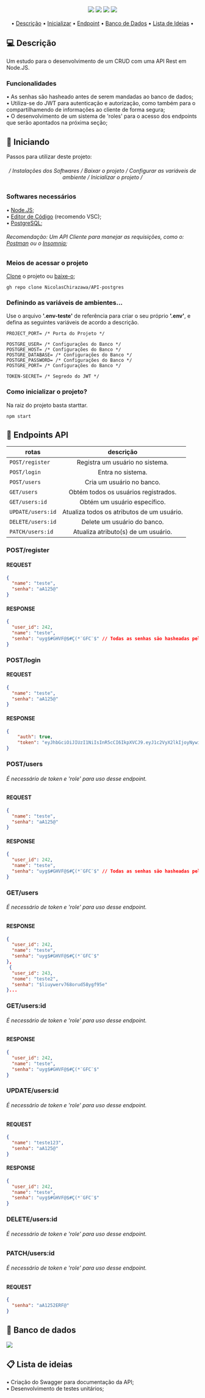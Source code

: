 <div align=center>
  <img src="https://img.shields.io/static/v1?label=%20&labelColor=fffdaf&message=Javascript&color=grey&style=for-the-badge&logo=javascript&logoColor=black"/>
  <img src="https://img.shields.io/static/v1?label=%20&labelColor=d1ffbd&message=Node.JS&color=grey&style=for-the-badge&logo=node.js&logoColor=black"/>
  <img src="https://img.shields.io/static/v1?label=%20&labelColor=white&message=Express.JS&color=grey&style=for-the-badge&logo=express&logoColor=black"/>
  <img src="https://img.shields.io/static/v1?label=%20&labelColor=9fb6fd&message=Postgres&color=grey&style=for-the-badge&logo=postgreSQL&logoColor=black"/>
</div> <br>

<div align="center">
 • <a href=#descricao>Descrição</a> • <a href=#inicializar>Inicializar</a> • <a href=#endpoint>Endpoint</a> • <a href=#bd>Banco de Dados</a> • <a href=#lista_ideais>Lista de Ideias</a> •
</div>

<h2 name="descricao">💻 Descrição</h2>
Um estudo para o desenvolvimento de um CRUD com uma API Rest em Node.JS.

<h3>Funcionalidades</h3>
• As senhas são hasheado antes de serem mandadas ao banco de dados; <br>
• Utiliza-se do JWT para autenticação e autorização, como também para o compartilhamendo de informações ao cliente de forma segura; <br>
• O desenvolvimento de um sistema de 'roles' para o acesso dos endpoints que serão apontados na próxima seção; <br>

<h2 name="inicializar">🚀 Iniciando</h2>
Passos para utilizar deste projeto: <br>

<div align="center"><h6>/ Instalações dos Softwares / Baixar o projeto / Configurar as variáveis de ambiente / Inicializar o projeto /</h6></div>


<h3>Softwares necessários</h3>

• <a href="https://nodejs.org/dist/v22.14.0/node-v22.14.0-x64.msi">Node.JS</a>; <br>
• <a href="https://code.visualstudio.com/Download">Editor de Código</a> (recomendo VSC); <br>
• <a href="https://code.visualstudio.com/Download">PostgreSQL</a>; <br>
<h6>Recomendação: Um API Cliente para manejar as requisições, como o: <a href="https://dl.pstmn.io/download/latest/win64">Postman</a> 
  ou o <a href="https://updates.insomnia.rest/downloads/windows/latest?app=com.insomnia.app">Insomnia</a>; </h6>

<h3>Meios de acessar o projeto</h3>

<a href="https://github.com/NicolasChirazawa/API-postgres.git">Clone</a> o projeto ou <a href="https://github.com/NicolasChirazawa/API-postgres/archive/refs/heads/main.zip">baixe-o</a>; <br>

```
gh repo clone NicolasChirazawa/API-postgres
```

<h3>Definindo as variáveis de ambientes...</h3>

Use o arquivo <b>'.env-teste'</b> de referência para criar o seu próprio <b>'.env'</b>, 
e defina as seguintes variáveis de acordo a descrição.
```
PROJECT_PORT= /* Porta do Projeto */

POSTGRE_USER= /* Configurações do Banco */
POSTGRE_HOST= /* Configurações do Banco */
POSTGRE_DATABASE= /* Configurações do Banco */
POSTGRE_PASSWORD= /* Configurações do Banco */
POSTGRE_PORT= /* Configurações do Banco */

TOKEN-SECRET= /* Segredo do JWT */
```

<h3>Como inicializar o projeto?</h3>

Na raiz do projeto basta starttar.

```
npm start
```
<h2 name="endpoint">📍 Endpoints API</h2>

| rotas            | descrição                                  |
| ---------------- | :---:                                      |
| `POST/register`  | Registra um usuário no sistema.            |
| `POST/login`     | Entra no sistema.                          |
| `POST/users`     | Cria um usuário no banco.                  |
| `GET/users`      | Obtém todos os usuários registrados.       |
| `GET/users:id`   | Obtém um usuário específico.               |
| `UPDATE/users:id`| Atualiza todos os atributos de um usuário. |
| `DELETE/users:id`| Delete um usuário do banco.                |
| `PATCH/users:id`  | Atualiza atributo(s) de um usuário.       |

<h3>POST/register</h3>

<h4>REQUEST</h4>

```JSON
{
  "name": "teste",
  "senha": "aA125@"
}
```

<h4>RESPONSE</h4>

```JSON
{
  "user_id": 242,
  "name": "teste",
  "senha": "uyg$#GHVF@$#Ç(*¨GFC¨$" // Todas as senhas são hasheadas pelo bcrypt
}
```



<h3>POST/login</h3>

<h4>REQUEST</h4>

```JSON
{
  "name": "teste",
  "senha": "aA125@"
}
```

<h4>RESPONSE</h4>

```JSON
{
    "auth": true,
    "token": "eyJhbGciOiJIUzI1NiIsInR5cCI6IkpXVCJ9.eyJ1c2VyX2lkIjoyNywicm9sZXMiOltdLCJpYXQiOjE3NDU1NDcyNTYsImV4cCI6MTc0NTU1MDg1Nn0.lT2UGWq3EJpSUnAIYr-yDMbmRwc2vBUVOhUizMBbD8o"
}
```



<h3>POST/users</h3>
<h6>É necessário de token e 'role' para uso desse endpoint.</h6>

<h4>REQUEST</h4>

```JSON
{
  "name": "teste",
  "senha": "aA125@"
}
```

<h4>RESPONSE</h4>

```JSON
{
  "user_id": 242,
  "name": "teste",
  "senha": "uyg$#GHVF@$#Ç(*¨GFC¨$" // Todas as senhas são hasheadas pelo bcrypt
}
```




<h3>GET/users</h3>
<h6>É necessário de token e 'role' para uso desse endpoint.</h6>

<h4>RESPONSE</h4>

```JSON
{
  "user_id": 242,
  "name": "teste",
  "senha": "uyg$#GHVF@$#Ç(*¨GFC¨$"
},
 {
  "user_id": 243,
  "nome": "teste2",
  "senha": "$liuywerv768orud58ygf95e"
}...
```




<h3>GET/users:id</h3>
<h6>É necessário de token e 'role' para uso desse endpoint.</h6>

<h4>RESPONSE</h4>

```JSON
{
  "user_id": 242,
  "name": "teste",
  "senha": "uyg$#GHVF@$#Ç(*¨GFC¨$"
}
```




<h3>UPDATE/users:id</h3>
<h6>É necessário de token e 'role' para uso desse endpoint.</h6>

<h4>REQUEST</h4>

```JSON
{
  "name": "teste123",
  "senha": "aA125@"
}
```

<h4>RESPONSE</h4>

```JSON
{
  "user_id": 242,
  "name": "teste",
  "senha": "uyg$#GHVF@$#Ç(*¨GFC¨$"
}
```




<h3>DELETE/users:id</h3>
<h6>É necessário de token e 'role' para uso desse endpoint.</h6>





<h3>PATCH/users:id</h3>
<h6>É necessário de token e 'role' para uso desse endpoint.</h6>

<h4>REQUEST</h4>

```JSON
{
  "senha": "aA1252ERF@"
}
```

<h2 name="bd">🧱 Banco de dados</h2>
<img src="https://raw.githubusercontent.com/NicolasChirazawa/API-postgres/refs/heads/main/read_me_images/Modelo-banco.png"/>

<h2 name="lista_ideais">📋 Lista de ideias</h2>
• Criação do Swagger para documentação da API; <br>
• Desenvolvimento de testes unitários; <br>
